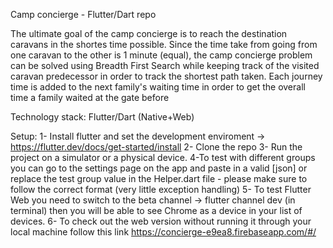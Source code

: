 Camp concierge - Flutter/Dart repo

The ultimate goal of the camp concierge is to reach the destination caravans in the shortes time possible. Since the time take from going from one caravan to the other is 1 minute (equal), the camp concierge problem can be solved using Breadth First Search while keeping track of the visited caravan predecessor in order to track the shortest path taken. Each journey time is added to the next family's waiting time in order to get the overall time a family waited at the gate before

Technology stack: Flutter/Dart (Native+Web)

Setup: 1- Install flutter and set the development enviroment -> https://flutter.dev/docs/get-started/install 2- Clone the repo 3- Run the project on a simulator or a physical device. 4-To test with different groups you can go to the settings page on the app and paste in a valid [json] or replace the test group value in the Helper.dart file - please make sure to follow the correct format (very little exception handling) 5- To test Flutter Web you need to switch to the beta channel -> flutter channel dev (in terminal) then you will be able to see Chrome as a device in your list of devices. 6- To check out the web version without running it through your local machine follow this link https://concierge-e9ea8.firebaseapp.com/#/
